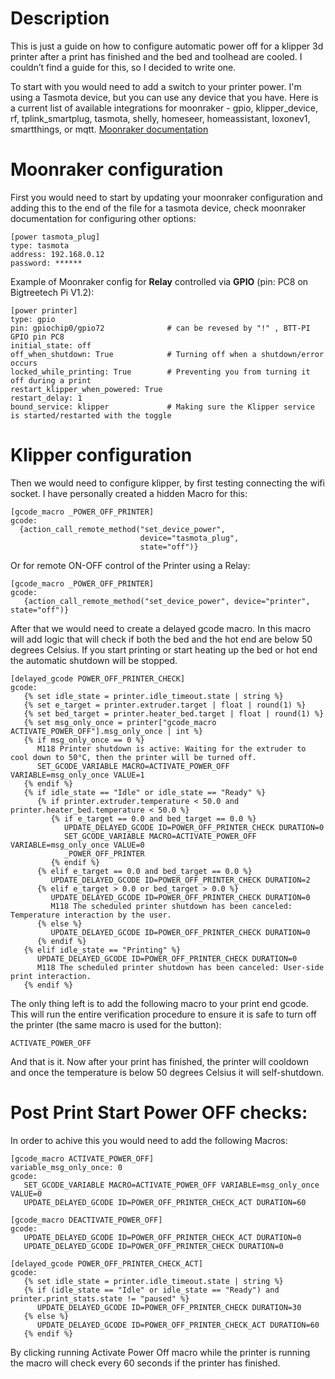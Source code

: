 # Description
This is just a guide on how to configure automatic power off for a klipper 3d printer after a print has finished and the bed and toolhead are cooled. I couldn’t find a guide for this, so I decided to write one. 

To start with you would need to add a switch to your printer power. I'm using a Tasmota device, but you can use any device that you have. Here is a current list of available integrations for moonraker - gpio, klipper_device, rf, tplink_smartplug, tasmota, shelly, homeseer, homeassistant, loxonev1, smartthings, or mqtt. [Moonraker documentation](https://moonraker.readthedocs.io/en/latest/configuration/#power)

# Moonraker configuration 
First you would need to start by updating your moonraker configuration and adding this to the end of the file for a tasmota device, check moonraker documentation for configuring other options:
```
[power tasmota_plug]
type: tasmota
address: 192.168.0.12
password: ******
```
   Example of Moonraker config for **Relay** controlled via **GPIO** (pin: PC8 on Bigtreetech Pi V1.2):
```
[power printer]
type: gpio
pin: gpiochip0/gpio72              # can be revesed by "!" , BTT-PI GPIO pin PC8
initial_state: off  
off_when_shutdown: True            # Turning off when a shutdown/error occurs 
locked_while_printing: True        # Preventing you from turning it off during a print
restart_klipper_when_powered: True
restart_delay: 1
bound_service: klipper             # Making sure the Klipper service is started/restarted with the toggle
```
# Klipper configuration
Then we would need to configure klipper, by first testing connecting the wifi socket. I have personally created a hidden Macro for this:

```
[gcode_macro _POWER_OFF_PRINTER]
gcode:
  {action_call_remote_method("set_device_power",
                             device="tasmota_plug",
                             state="off")}
```
   Or for remote ON-OFF control of the Printer using a Relay:
```
[gcode_macro _POWER_OFF_PRINTER]
gcode:
   {action_call_remote_method("set_device_power", device="printer", state="off")}
```
After that we would need to create a delayed gcode macro. In this macro will add logic that will check if both the bed and the hot end are below 50 degrees Celsius. If you start printing or start heating up the bed or hot end the automatic shutdown will be stopped. 
```
[delayed_gcode POWER_OFF_PRINTER_CHECK]
gcode:
   {% set idle_state = printer.idle_timeout.state | string %}
   {% set e_target = printer.extruder.target | float | round(1) %}
   {% set bed_target = printer.heater_bed.target | float | round(1) %}
   {% set msg_only_once = printer["gcode_macro ACTIVATE_POWER_OFF"].msg_only_once | int %}
   {% if msg_only_once == 0 %}
      M118 Printer shutdown is active: Waiting for the extruder to cool down to 50°C, then the printer will be turned off.
      SET_GCODE_VARIABLE MACRO=ACTIVATE_POWER_OFF VARIABLE=msg_only_once VALUE=1  
   {% endif %}  
   {% if idle_state == "Idle" or idle_state == "Ready" %}
      {% if printer.extruder.temperature < 50.0 and printer.heater_bed.temperature < 50.0 %}
         {% if e_target == 0.0 and bed_target == 0.0 %}
            UPDATE_DELAYED_GCODE ID=POWER_OFF_PRINTER_CHECK DURATION=0
            SET_GCODE_VARIABLE MACRO=ACTIVATE_POWER_OFF VARIABLE=msg_only_once VALUE=0
            _POWER_OFF_PRINTER
         {% endif %}	
      {% elif e_target == 0.0 and bed_target == 0.0 %}
         UPDATE_DELAYED_GCODE ID=POWER_OFF_PRINTER_CHECK DURATION=2
      {% elif e_target > 0.0 or bed_target > 0.0 %}
         UPDATE_DELAYED_GCODE ID=POWER_OFF_PRINTER_CHECK DURATION=0
         M118 The scheduled printer shutdown has been canceled: Temperature interaction by the user.
      {% else %}
         UPDATE_DELAYED_GCODE ID=POWER_OFF_PRINTER_CHECK DURATION=0
      {% endif %}	  
   {% elif idle_state == "Printing" %}
      UPDATE_DELAYED_GCODE ID=POWER_OFF_PRINTER_CHECK DURATION=0
      M118 The scheduled printer shutdown has been canceled: User-side print interaction.	  
   {% endif %}
```

The only thing left is to add the following macro to your print end gcode. This will run the entire verification procedure to ensure it is safe to turn off the printer (the same macro is used for the button):
```
ACTIVATE_POWER_OFF
```

And that is it. Now after your print has finished, the printer will cooldown and once the temperature is below 50 degrees Celsius it will self-shutdown.

# Post Print Start Power OFF checks:
In order to achive this you would need to add the following Macros:
```
[gcode_macro ACTIVATE_POWER_OFF]
variable_msg_only_once: 0
gcode:
   SET_GCODE_VARIABLE MACRO=ACTIVATE_POWER_OFF VARIABLE=msg_only_once VALUE=0
   UPDATE_DELAYED_GCODE ID=POWER_OFF_PRINTER_CHECK_ACT DURATION=60

[gcode_macro DEACTIVATE_POWER_OFF]
gcode:
   UPDATE_DELAYED_GCODE ID=POWER_OFF_PRINTER_CHECK_ACT DURATION=0
   UPDATE_DELAYED_GCODE ID=POWER_OFF_PRINTER_CHECK DURATION=0

[delayed_gcode POWER_OFF_PRINTER_CHECK_ACT]
gcode:
   {% set idle_state = printer.idle_timeout.state | string %}
   {% if (idle_state == "Idle" or idle_state == "Ready") and printer.print_stats.state != "paused" %}
      UPDATE_DELAYED_GCODE ID=POWER_OFF_PRINTER_CHECK DURATION=30
   {% else %}
      UPDATE_DELAYED_GCODE ID=POWER_OFF_PRINTER_CHECK_ACT DURATION=60
   {% endif %}
```
By clicking running Activate Power Off macro while the printer is running the macro will check every 60 seconds if the printer has finished. 
